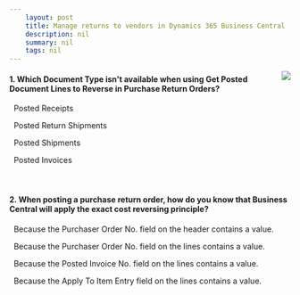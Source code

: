 ```yaml
---
    layout: post
    title: Manage returns to vendors in Dynamics 365 Business Central  
    description: nil
    summary: nil
    tags: nil
---
```



 <a target="_blank" href="https://docs.microsoft.com/en-us/learn/modules/manage-vendor-returns-dynamics-365-business-central/3-check/"><i class="fas fa-external-link-alt"></i> </a>
 <img align="right" src="https://docs.microsoft.com/en-us/learn/achievements/manage-vendor-returns-dynamics-365-business-central.svg">
####  1. Which Document Type isn't available when using Get Posted Document Lines to Reverse in Purchase Return Orders?


<i class='far fa-square'></i> &nbsp;&nbsp;Posted Receipts

<i class='far fa-square'></i> &nbsp;&nbsp;Posted Return Shipments

<i class='fas fa-check-square' style='color: Dodgerblue;'></i> &nbsp;&nbsp;Posted Shipments

<i class='far fa-square'></i> &nbsp;&nbsp;Posted Invoices
<br />
<br />
<br />

####  2. When posting a purchase return order, how do you know that Business Central will apply the exact cost reversing principle?


<i class='far fa-square'></i> &nbsp;&nbsp;Because the Purchaser Order No. field on the header contains a value.

<i class='far fa-square'></i> &nbsp;&nbsp;Because the Purchaser Order No. field on the lines contains a value.

<i class='far fa-square'></i> &nbsp;&nbsp;Because the Posted Invoice No. field on the lines contains a value.

<i class='fas fa-check-square' style='color: Dodgerblue;'></i> &nbsp;&nbsp;Because the Apply To Item Entry field on the lines contains a value.
<br />
<br />
<br />
